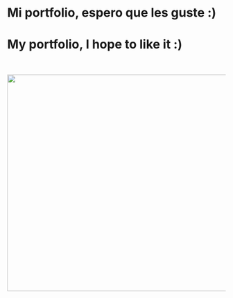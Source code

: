 # Mi portfolio, espero que les guste :)

# My portfolio, I hope to like it :)
<br/>
<br/>
<img height='500' width='800' src='https://raw.githubusercontent.com/Pabl088/Portfolio/master/src/Components/Projects/Images/Portfolio.png'>
